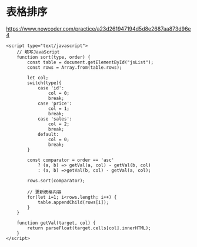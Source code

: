 # 表格排序
https://www.nowcoder.com/practice/a23d261947194d5d8e2687aa873d96e4

    <script type="text/javascript">
        // 填写JavaScript
        function sort(type, order) {
            const table = document.getElementById("jsList");
            const rows = Array.from(table.rows);
    
            let col;
            switch(type){
                case 'id':
                    col = 0;
                    break;
                case 'price':
                    col = 1;
                    break;
                case 'sales':
                    col = 2;
                    break;
                default:
                    col = 0;
                    break;
            }
    
            const comparator = order == 'asc'
                ? (a, b) => getVal(a, col) - getVal(b, col)
                : (a, b) =>getVal(b, col) - getVal(a, col);
    
            rows.sort(comparator);
    
            // 更新表格内容
            for(let i=1; i<rows.length; i++) {
                table.appendChild(rows[i]);
            }
        }
    
        function getVal(target, col) {
            return parseFloat(target.cells[col].innerHTML);
        }
    </script>
    


